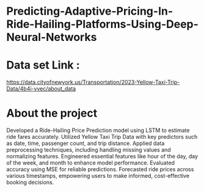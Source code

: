 # Predicting-Adaptive-Pricing-In-Ride-Hailing-Platforms-Using-Deep-Neural-Networks
# Data set Link :
https://data.cityofnewyork.us/Transportation/2023-Yellow-Taxi-Trip-Data/4b4i-vvec/about_data
# About the project
Developed a Ride-Hailing Price Prediction model using LSTM to estimate  ride fares accurately. Utilized Yellow Taxi Trip Data with key predictors such as date, time, passenger count, and trip distance. Applied data preprocessing techniques, including handling missing values and normalizing features. Engineered essential features like hour of the day, day of the week, and month to enhance model performance. Evaluated accuracy using MSE for reliable predictions. Forecasted ride prices across various timestamps, empowering users to make informed, cost-effective booking decisions. 
